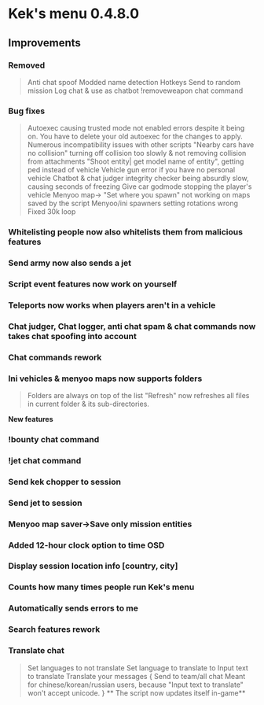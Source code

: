 # **Kek's menu 0.4.8.0**
## **Improvements**
### Removed
> Anti chat spoof
> Modded name detection
> Hotkeys
> Send to random mission
> Log chat & use as chatbot
> !removeweapon chat command

### Bug fixes
> Autoexec causing trusted mode not enabled errors despite it being on. You have to delete your old autoexec for the changes to apply.
> Numerous incompatibility issues with other scripts
> "Nearby cars have no collision" turning off collision too slowly & not removing collision from attachments
> "Shoot entity| get model name of entity", getting ped instead of vehicle
> Vehicle gun error if you have no personal vehicle
> Chatbot & chat judger integrity checker being absurdly slow, causing seconds of freezing
> Give car godmode stopping the player's vehicle
> Menyoo map-> "Set where you spawn" not working on maps saved by the script
> Menyoo/ini spawners setting rotations wrong
> Fixed 30k loop

### Whitelisting people now also whitelists them from malicious features
### Send army now also sends a jet
### Script event features now work on yourself
### Teleports now works when players aren't in a vehicle
### Chat judger, Chat logger, anti chat spam & chat commands now takes chat spoofing into account
### Chat commands rework
### Ini vehicles & menyoo maps now supports folders
> Folders are always on top of the list
> "Refresh" now refreshes all files in current folder & its sub-directories.

**New features**
### !bounty chat command
### !jet chat command
### Send kek chopper to session
### Send jet to session
### Menyoo map saver->Save only mission entities
### Added 12-hour clock option to time OSD
### Display session location info [country, city]
### Counts how many times people run Kek's menu
### Automatically sends errors to me
### Search features rework

### Translate chat
> Set languages to not translate
> Set language to translate to
> Input text to translate
> Translate your messages {
	Send to team/all chat
	Meant for chinese/korean/russian users, because "Input text to translate" won't accept unicode.
}
** The script now updates itself in-game**
